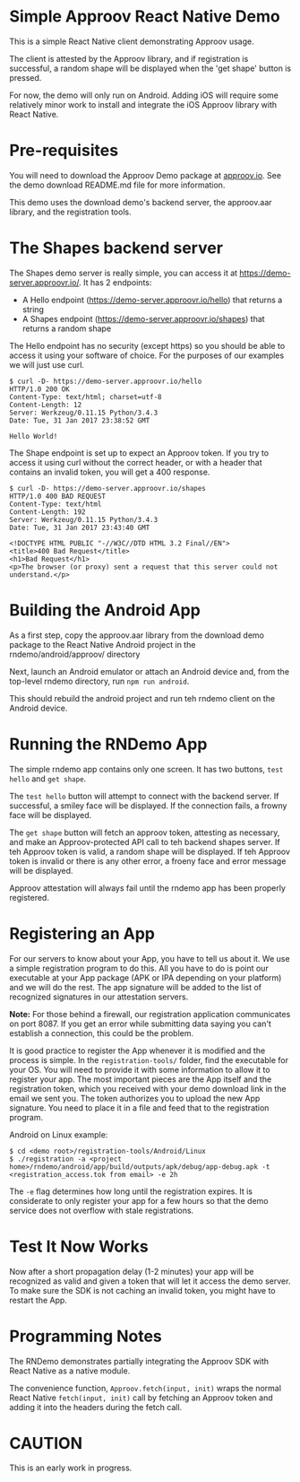 # Simple Approov React Native Demo

This is a simple React Native client demonstrating Approov usage.

The client is attested by the Approov library, and if registration is successful, 
a random shape will be displayed when the 'get shape' button is pressed.

For now, the demo will only run on Android. Adding iOS will require some relatively minor
work to install and integrate the iOS Approov library with React Native.

# Pre-requisites

You will need to download the Approov Demo package at [approov.io](https://approov.io). 
See the demo download README.md file for more information.

This demo uses the download demo's backend server, the approov.aar library, and the registration tools.

# The Shapes backend server

The Shapes demo server is really simple, you can access it at https://demo-server.approovr.io/.
It has 2 endpoints:

* A Hello endpoint (https://demo-server.approovr.io/hello) that returns a string
* A Shapes endpoint (https://demo-server.approovr.io/shapes) that returns a random shape

The Hello endpoint has no security (except https) so you should be able to
access it using your software of choice. For the purposes of our examples we
will just use curl.

```
$ curl -D- https://demo-server.approovr.io/hello
HTTP/1.0 200 OK
Content-Type: text/html; charset=utf-8
Content-Length: 12
Server: Werkzeug/0.11.15 Python/3.4.3
Date: Tue, 31 Jan 2017 23:38:52 GMT

Hello World!
```

The Shape endpoint is set up to expect an Approov token. If you try to access
it using curl without the correct header, or with a header that contains an
invalid token, you will get a 400 response.

```
$ curl -D- https://demo-server.approovr.io/shapes
HTTP/1.0 400 BAD REQUEST
Content-Type: text/html
Content-Length: 192
Server: Werkzeug/0.11.15 Python/3.4.3
Date: Tue, 31 Jan 2017 23:43:40 GMT

<!DOCTYPE HTML PUBLIC "-//W3C//DTD HTML 3.2 Final//EN">
<title>400 Bad Request</title>
<h1>Bad Request</h1>
<p>The browser (or proxy) sent a request that this server could not
understand.</p>
```

# Building the Android App

As a first step, copy the approov.aar library from the download demo package to 
the React Native Android project in the rndemo/android/approov/ directory

Next, launch an Android emulator or attach an Android device and,
from the top-level rndemo directory, run `npm run android`.

This should rebuild the android project and run teh rndemo client on the Android device.

# Running the RNDemo App

The simple rndemo app contains only one screen. It has two buttons, `test hello` and `get shape`.

The `test hello` button will attempt to connect with the backend server. If successful, 
a smiley face will be displayed. If the connection fails, a frowny face will be displayed.

The `get shape` button will fetch an approov token, attesting as necessary, and make an 
Approov-protected API call to teh backend shapes server. If teh Approov token is valid, 
a random shape will be displayed. If teh Approov token is invalid or there is any other error,
a froeny face and error message will be displayed.

Approov attestation will always fail until the rndemo app has been properly registered.

# Registering an App

For our servers to know about your App, you have to tell us about it. We use a
simple registration program to do this. All you have to do is point our
executable at your App package (APK or IPA depending on your platform) and we
will do the rest. The app signature will be added to the list of recognized signatures in
our attestation servers.

__Note:__ For those behind a firewall, our registration application communicates on port 8087.
If you get an error while submitting data saying you can't establish a connection, this
could be the problem.

It is good practice to register the App whenever it is modified and the process
is simple. In the `registration-tools/` folder, find the executable for your OS.
You will need to provide it with some information to allow it to register your
app. The most important pieces are the App itself and the registration token,
which you received with your demo download link in the email we sent you.
The token authorizes you to upload the new App signature.
You need to place it in a file and feed that to the registration program.

Android on Linux example:

```
$ cd <demo root>/registration-tools/Android/Linux
$ ./registration -a <project home>/rndemo/android/app/build/outputs/apk/debug/app-debug.apk -t <registration_access.tok from email> -e 2h
```

The `-e` flag determines how long until the registration expires. It is considerate to only register your app for a 
few hours so that the demo service does not overflow with stale registrations.

# Test It Now Works

Now after a short propagation delay (1-2 minutes) your app will be recognized
as valid and given a token that will let it access the demo server. To make
sure the SDK is not caching an invalid token, you might have to restart the
App.

# Programming Notes

The RNDemo demonstrates partially integrating the Approov SDK with React Native as a
native module. 

The convenience function, `Approov.fetch(input, init)` wraps the normal React Native
`fetch(input, init)` call by fetching an Approov token and adding it into the headers
during the fetch call.

# CAUTION

This is an early work in progress.
